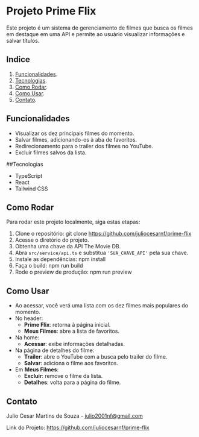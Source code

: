 # Projeto Prime Flix

Este projeto é um sistema de gerenciamento de filmes que busca os filmes em destaque em uma API e permite ao usuário visualizar informações e salvar títulos.

## Indice

1. [Funcionalidades](#Funcionalidades).
2. [Tecnologias](#Tecnologias).
3. [Como Rodar](#Como-Rodar).
4. [Como Usar](#Como-Usar).
5. [Contato](#Contato).

## Funcionalidades

- Visualizar os dez principais filmes do momento.
- Salvar filmes, adicionando-os à aba de favoritos.
- Redirecionamento para o trailer dos filmes no YouTube.
- Excluir filmes salvos da lista.

##Tecnologias

- TypeScript
- React
- Tailwind CSS

## Como Rodar

Para rodar este projeto localmente, siga estas etapas:

1. Clone o repositório:
   git clone https://github.com/juliocesarnf/prime-flix
2. Acesse o diretório do projeto.
3. Obtenha uma chave da API The Movie DB.
4. Abra `src/service/api.ts` e substitua `'SUA_CHAVE_API'` pela sua chave.
5. Instale as dependências:
   npm install
6. Faça o build:
   npm run build
7. Rode o preview de produção:
   npm run preview

## Como Usar

- Ao acessar, você verá uma lista com os dez filmes mais populares do momento.
- No header:
  - **Prime Flix**: retorna à página inicial.
  - **Meus Filmes**: abre a lista de favoritos.
- Na home:
    - **Acessar**: exibe informações detalhadas.
- Na página de detalhes do filme:
  - **Trailer**: abre o YouTube com a busca pelo trailer do filme.
  - **Salvar**: adiciona o filme aos favoritos.
- Em **Meus Filmes**:
  - **Excluir**: remove o filme da lista.
  - **Detalhes**: volta para a página do filme.

## Contato

Julio Cesar Martins de Souza - julio2001nf@gmail.com

Link do Projeto: https://github.com/juliocesarnf/prime-flix
